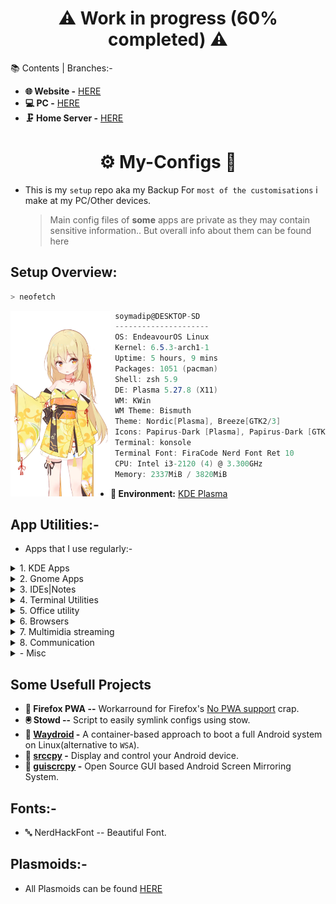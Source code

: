  <h1 align="center"> ⚠️ Work in progress (60% completed) ⚠️</h1>


📚 Contents | Branches:-

- **🌐 Website  -** [HERE](https://github.com/soymadip/My-Configs/tree/Website)
- **💻 PC  -** [HERE](#⚙️-my-configs-🔧)
- **🗜 Home Server  -** [HERE]()

<h1 align="center">⚙️ My-Configs 🔧 </h1>

- This is my `setup` repo aka my Backup For `most of the customisations` i make at my PC/Other devices.
  > Main config files of **some** apps are private as they may contain sensitive information..
  > But overall info about them can be found here 

## Setup Overview:

```zsh
> neofetch
```
<img align="left" src="./Assets/neofetch.webp" width="160px"/>

```csharp
 soymadip@DESKTOP-SD 
 ---------------------
 OS: EndeavourOS Linux 
 Kernel: 6.5.3-arch1-1 
 Uptime: 5 hours, 9 mins 
 Packages: 1051 (pacman) 
 Shell: zsh 5.9 
 DE: Plasma 5.27.8 (X11)
 WM: KWin 
 WM Theme: Bismuth 
 Theme: Nordic[Plasma], Breeze[GTK2/3] 
 Icons: Papirus-Dark [Plasma], Papirus-Dark [GTK2/3] 
 Terminal: konsole 
 Terminal Font: FiraCode Nerd Font Ret 10 
 CPU: Intel i3-2120 (4) @ 3.300GHz 
 Memory: 2337MiB / 3820MiB 
```

- **🪮 Environment:** [KDE Plasma](./Plasma/) 

## App Utilities:-
- Apps that I use regularly:-
<details>
  <summary>1. KDE Apps</summary>

- **📁 Dolphin --**                                   KDE *File Manager*.
- **📟 Konsole --**                                   KDE *Terminal* App.
- 🐚 [zsh](./ZSH/) --                                 Terminal Shell
- **📄 Okular --**                                    KDE Document Viewer.
- **KDE Connect --**                                  Control your PC from your Android.
</details>

<details>
  <summary>2. Gnome Apps</summary>

- **💾 Disks --**                                     Gnome *Disk utility*.
- **💉 Gparted --**                                   Gnome *Partition* Manager.
</details>

<details>
  <summary>3. IDEs|Notes  </summary>

- 🫛 [NeoVim](./NeoVim/) --                          [Vim](https://en.wikipedia.org/wiki/Vim_(text_editor)) with lua support.
- 📁 [VS Codium](./VS%20Codium/#vs-codium-) --       FOSS Fork of VS Code without **telemetry**.
- 💉 [VS Code](./VS%20Codium/#vs-code-) --           Microsoft's IDE for Various languages.
- 🔷 [Obsidian](./Obsidian/) --                      "Second Brain" for Note Taking.
</details>


<details>
  <summary>4. Terminal Utilities</summary>

- 🫛 [NeoVim](./NeoVim/) --                               [Vim](https://en.wikipedia.org/wiki/Vim_(text_editor)) with lua support.
- 🗄  [lsd](https://github.com/lsd-rs/lsd) --              rewrite of GNU `ls` with lots of added features like colors, icons etc.
- 📊 [bottom](https://github.com/ClementTsang/bottom) --  A customizable cross-platform process monitor for terminal.
</details>


<details>
  <summary>5. Office utility</summary>

- **🈂️ [LibreOffice](./Libre%20Office/) --**          Open Source Office Utility.
</details>


<details>
  <summary>6. Browsers</summary>

- 🐺 [LibreWolf](./LibreWolf%20|%20Brave%20/) --      A custom version of Firefox, focused on privacy, security and freedom.
- 🌐 [Brave](https://bravebrowser.com) --             Chromium based Privacy focused Browser.
</details>

<details>
  <summary>7. Multimidia streaming</summary>

- ▶ [MPV Player](./MPV/) --                           The Command line video player.
- ⏸️ [VLC  Media Player](https://videolan.org/vlc) --  Videolan's on-the-go video player.
- 🎧 [Elisa](https://apps.kde.org/elisa/) --           KDE's elegent media player.
- 🎵 [Spicetify](https://spicetify.app/)  -                      Customize Spotify linux client.
</details>

<details>
  <summary>8. Communication </summary>

- **🎨 [BetterDiscord](./Communication/) --**           Customizable Discord client.
- **💬 Element --**                                     Matrix client.
- **💬 [64gram](./Communication/) --**                  Unofficial Telegram client with many customizations.
- **💬 Whatsapp (web)--**                               Whatsapp web client.
</details>

<details>
  <summary>- Misc</summary>

- **🔐 [KeepassXC](./KeepassXC/) --**                   Offline Password manager.
- **🔄 [Syncthing](./SyncThing/) --**                   File sync between devices.
- **🔏 [Authenticator Pro](./Authenticator%20Pro/) --** FOSS Authenticator App.
- **⬇️ [Yt-dlp](https://github.com/yt-dlp/yt-dlp)  --** Download video from [1000+](https://github.com/yt-dlp/yt-dlp/blob/master/supportedsites.md) websites.
</details>
 

## Some Usefull Projects

- **🦊 Firefox PWA --**                                          Workarround for Firefox's [No PWA support](./LibreWolf%20|%20Brave%20/README.md/#no-pwa-support:-) crap.
- **🖲️ Stowd --**                                                Script to easily symlink configs using stow.
- **📱 [Waydroid](https://waydro.id/) -**                        A container-based approach to boot a full Android system on Linux(alternative to `WSA`).
- **📱 [srccpy](https://github.com/Genymobile/scrcpy) -**        Display and control your Android device.
- **📱 [guiscrcpy](https://github.com/srevinsaju/guiscrcpy) -**  Open Source GUI based Android Screen Mirroring System.


## Fonts:-

- 🔤 NerdHackFont  -- Beautiful Font.


## Plasmoids:-

- All Plasmoids can be found [HERE](./Plasma/Plasmoids/)

